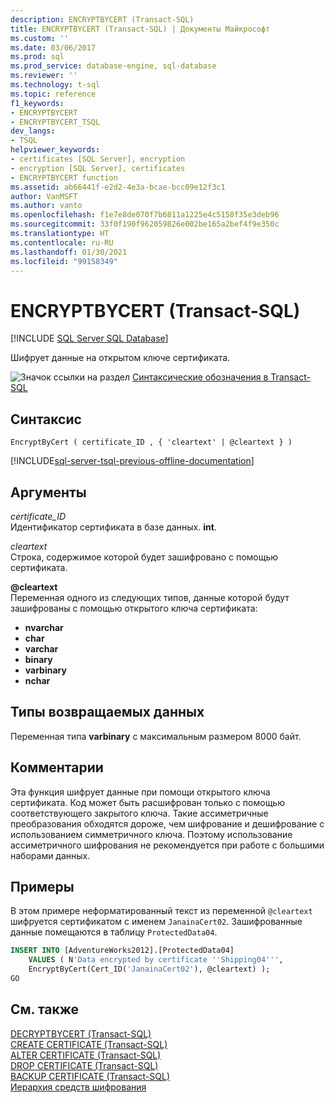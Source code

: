 ```yaml
---
description: ENCRYPTBYCERT (Transact-SQL)
title: ENCRYPTBYCERT (Transact-SQL) | Документы Майкрософт
ms.custom: ''
ms.date: 03/06/2017
ms.prod: sql
ms.prod_service: database-engine, sql-database
ms.reviewer: ''
ms.technology: t-sql
ms.topic: reference
f1_keywords:
- ENCRYPTBYCERT
- ENCRYPTBYCERT_TSQL
dev_langs:
- TSQL
helpviewer_keywords:
- certificates [SQL Server], encryption
- encryption [SQL Server], certificates
- ENCRYPTBYCERT function
ms.assetid: ab66441f-e2d2-4e3a-bcae-bcc09e12f3c1
author: VanMSFT
ms.author: vanto
ms.openlocfilehash: f1e7e8de070f7b6811a1225e4c5158f35e3deb96
ms.sourcegitcommit: 33f0f190f962059826e002be165a2bef4f9e350c
ms.translationtype: HT
ms.contentlocale: ru-RU
ms.lasthandoff: 01/30/2021
ms.locfileid: "99158349"
---
```

# <a name="encryptbycert-transact-sql"></a>ENCRYPTBYCERT (Transact-SQL)
[!INCLUDE [SQL Server SQL Database](../../includes/applies-to-version/sql-asdb.md)]

Шифрует данные на открытом ключе сертификата.  
  
![Значок ссылки на раздел](../../database-engine/configure-windows/media/topic-link.gif "Значок ссылки на раздел") [Синтаксические обозначения в Transact-SQL](../../t-sql/language-elements/transact-sql-syntax-conventions-transact-sql.md)  
  
## <a name="syntax"></a>Синтаксис  
  
```syntaxsql
EncryptByCert ( certificate_ID , { 'cleartext' | @cleartext } )  
```  
  
[!INCLUDE[sql-server-tsql-previous-offline-documentation](../../includes/sql-server-tsql-previous-offline-documentation.md)]

## <a name="arguments"></a>Аргументы
_certificate\_ID_  
Идентификатор сертификата в базе данных. **int**.  
  
_cleartext_  
Строка, содержимое которой будет зашифровано с помощью сертификата.  
  
**\@cleartext**  
Переменная одного из следующих типов, данные которой будут зашифрованы с помощью открытого ключа сертификата:

* **nvarchar** 
* **char**
* **varchar**
* **binary** 
* **varbinary**
* **nchar**
  
## <a name="return-types"></a>Типы возвращаемых данных  
Переменная типа **varbinary** с максимальным размером 8000 байт.  
  
## <a name="remarks"></a>Комментарии  
Эта функция шифрует данные при помощи открытого ключа сертификата. Код может быть расшифрован только с помощью соответствующего закрытого ключа. Такие ассиметричные преобразования обходятся дороже, чем шифрование и дешифрование с использованием симметричного ключа. Поэтому использование ассиметричного шифрования не рекомендуется при работе с большими наборами данных.
  
## <a name="examples"></a>Примеры  
В этом примере неформатированный текст из переменной `@cleartext` шифруется сертификатом с именем `JanainaCert02`. Зашифрованные данные помещаются в таблицу `ProtectedData04`.  
  
```sql  
INSERT INTO [AdventureWorks2012].[ProtectedData04]   
    VALUES ( N'Data encrypted by certificate ''Shipping04''',  
    EncryptByCert(Cert_ID('JanainaCert02'), @cleartext) );  
GO  
```  
  
## <a name="see-also"></a>См. также  
[DECRYPTBYCERT (Transact-SQL)](../../t-sql/functions/decryptbycert-transact-sql.md)   
[CREATE CERTIFICATE (Transact-SQL)](../../t-sql/statements/create-certificate-transact-sql.md)   
[ALTER CERTIFICATE (Transact-SQL)](../../t-sql/statements/alter-certificate-transact-sql.md)   
[DROP CERTIFICATE (Transact-SQL)](../../t-sql/statements/drop-certificate-transact-sql.md)   
[BACKUP CERTIFICATE (Transact-SQL)](../../t-sql/statements/backup-certificate-transact-sql.md)   
[Иерархия средств шифрования](../../relational-databases/security/encryption/encryption-hierarchy.md)  
  
  

